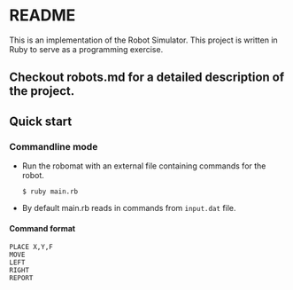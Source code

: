 # README
This is an implementation of the Robot Simulator. This project is written in Ruby to serve as a programming exercise. 

Checkout robots.md for a detailed description of the project.
---
## Quick start

### Commandline mode
+ Run the robomat with an external file containing commands for the robot.

    `$ ruby main.rb`

+ By default main.rb reads in commands from `input.dat` file. 

#### Command format

    PLACE X,Y,F
    MOVE
    LEFT
    RIGHT
    REPORT

